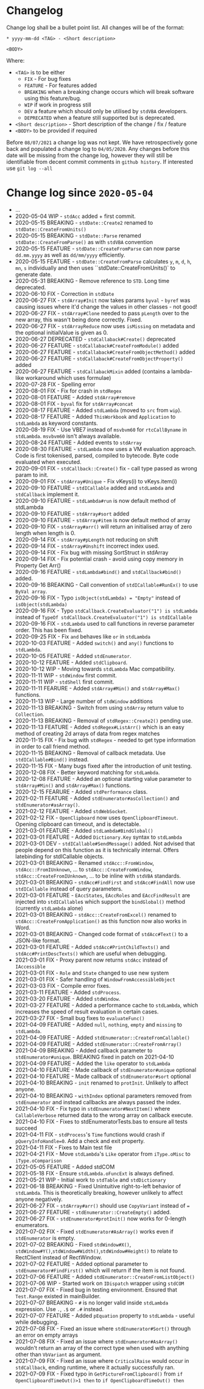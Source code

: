 # Changelog

Change log shall be a bullet point list. All changes will be of the format:

```
* yyyy-mm-dd <TAG> - <Short description>

<BODY>
```

Where:

* `<TAG>` is to be either
    * `FIX` - For bug fixes
    * `FEATURE` - For features added
    * `BREAKING` when a breaking change occurs which will break software using this feature/bug.
    * `WIP` if work in progress still
    * `DEV` a feature which should only be utilised by `stdVBA` developers.
    * `DEPRECATED` when a feature still supported but is deprecated.
* `<Short description>` - Short description of the change / fix / feature
* `<BODY>` to be provided if required

Before `08/07/2021` a change log was not kept. We have  retrospectively gone back and populated a change log to `04/05/2020`. Any changes before this date will be missing from the change log, however they will still be identifiable from decent commit comments in `github history`. If interested use `git log --all`

# Change log since `2020-05-04`


* ...
* 2020-05-04 WIP         - `stdAcc` added + first commit.
* 2020-05-15 BREAKING    - `stdDate::Create2` renamed to `stdDate::CreateFromUnits()`
* 2020-05-15 BREAKING    - `stdDate::Parse` renamed `stdDate::CreateFromParse()` as with `stdVBA` convention
* 2020-05-15 FEATURE     - `stdDate::CreateFromParse` can now parse `dd.mm.yyyy` as well as `dd/mm/yyyy` efficiently.
* 2020-05-15 FEATURE     - `stdDate::CreateFromParse` calculates `y`, `m`, `d`, `h`, `mn`, `s` individually and then uses ``stdDate::CreateFromUnits()` to generate date.
* 2020-05-31 BREAKING    - Remove reference to `STD`. Long time deprecated.
* 2020-06-10 FIX         -  Correction in `stdDate`
* 2020-06-27 FIX         -  `stdArray#Init` now takes params `byval` - `byref` was causing issues where it'd change the values in other classes - not good!
* 2020-06-27 FIX         -  `stdArray#Clone` needed to pass `pLength` over to the new array, this wasn't being done correctly. Fixed.
* 2020-06-27 FIX         -  `stdArrayReduce` now uses `isMissing` on metadata and the optional initialValue is given as 0.
* 2020-06-27 DEPRECATED  - `stdCallaback#Create()` deprecated
* 2020-06-27 FEATURE     - `stdCallaback#CreateFromModule()` added
* 2020-06-27 FEATURE     - `stdCallaback#CreateFromObjectMethod()` added
* 2020-06-27 FEATURE     - `stdCallaback#CreateFromObjectProperty()` added
* 2020-06-27 FEATURE     - `stdCallabackMixin` added (contains a lambda-like workaround which uses formulae)
* 2020-07-28 FIX         - Spelling error
* 2020-08-01 FIX         - Fix for crash in `stdRegex`
* 2020-08-01 FEATURE     - Added `stdArray#remove` 
* 2020-08-01 FIX         - `byval` fix for `stdArray#concat`
* 2020-08-17 FEATURE     - Added `stdLambda` (moved to `src` from `wip`).
* 2020-08-17 FEATURE     - Added `ThisWorkbook` and `Application` to `stdLambda` as keyword constants.
* 2020-08-19 FIX         - Use VBE7 instead of `msvbvm60` for `rtcCallByname` in `stdLambda`. `msvbvm60` isn't always available.
* 2020-08-24 FEATURE     - Added events to `stdArray`
* 2020-08-30 FEATURE     - `stdLambda` now uses a VM evaluation approach. Code is first tokenised, parsed, compiled to bytecode. Byte code evaluated when executed.
* 2020-09-01 FIX         - `stdCallback::Create()` fix - call type passed as wrong param to init.
* 2020-09-01 FIX         - `stdArray#Unique` - Fix vKeys(i) to vKeys.item(i)
* 2020-09-10 FEATURE     - `stdICallable` added and `stdLambda` and `stdCallback` implement it.
* 2020-09-10 FEATURE     - `stdLambda#run` is now default method of stdLambda
* 2020-09-10 FEATURE     - `stdArray#sort` added
* 2020-09-10 FEATURE     - `stdArray#item` is now default method of array
* 2020-09-10 FIX         - `stdArray#arr()` will return an initialised array of zero length when length is 0.
* 2020-09-14 FIX         - `stdArray#pLength` not reducing on shift
* 2020-09-14 FIX         - `stdArray#Unshift` incorrect index used.
* 2020-09-14 FIX         - Fix bug with missing SortStruct in stdArray
* 2020-09-14 FIX         - Fix potential crash - avoid using copy memory in Property Get Arr()
* 2020-09-16 FEATURE     - `stdLambda#bind()` and `stdCallback#bind()` added.
* 2020-09-16 BREAKING    - Call convention of `stdICallable#RunEx()` to use `ByVal array`.
* 2020-09-16 FIX         - Typo `isObject(stdLambda) = "Empty"` instead of `isObject(stdLambda)`
* 2020-09-16 FIX         - Typo `stdCallback.CreateEvaluator("1") is stdLambda` instead of `TypeOf stdCallback.CreateEvaluator("1") is stdICallable`
* 2020-09-16 FIX         - `stdLambda` used to call functions in reverse parameter order. This has been fixed.
* 2020-09-25 FIX         - Fix `and` behaves like `or` in `stdLambda`
* 2020-10-03 FEATURE     - Added `switch()` and `any()` functions to `stdLambda`.
* 2020-10-05 FEATURE     - Added `stdEnumerator`.
* 2020-10-12 FEATURE     - Added `stdClipboard`.
* 2020-10-12 WIP         - Moving towards `stdLambda` Mac compatibility.
* 2020-11-11 WIP         - `stdWindow` first commit.
* 2020-11-11 WIP         - `stdShell` first commit.
* 2020-11-11 FEARURE     - Added `stdArray#Min()` and `stdArray#Max()` functions.
* 2020-11-13 WIP         - Large number of `stdWindow` additions
* 2020-11-13 BREAKING    - Switch from using `stdArray` return value to `Collection`.
* 2020-11-13 BREAKING    - Removal of `stdRegex::Create2()` pending use.
* 2020-11-13 FEATURE     - Added `stdRegex#ListArr()` which is an easy method of creating 2d arrays of data from regex matches
* 2020-11-15 FIX         - Fix bug with `stdRegex` - needed to get type information in order to call friend method.
* 2020-11-15 BREAKING    - Removal of callback metadata. Use `stdICallable#Bind()` instead.
* 2020-11-15 FIX         - Many bugs fixed after the introduction of unit testing.
* 2020-12-08 FIX         - Better keyword matching for `stdLambda`.
* 2020-12-08 FEATURE     - Added an optional starting value parameter to `stdArray#Min()` and `stdArray#Max()` functions.
* 2020-12-15 FEARURE     - Added `stdPerformance` class.
* 2021-02-11 FEATURE     - Added `stdEnumerator#asCollection()` and `stdEnumerator#asArray()`.
* 2021-02-12 FEATURE     - Added `stdWebSocket`.
* 2021-02-12 FIX         - `OpenClipboard` now uses `OpenClipboardTimeout`. Opening clipboard can timeout, and is detectable.
* 2021-03-01 FEATURE     - Added `stdLambda#BindGlobal()`
* 2021-03-01 FEATURE     - Added `Dictionary.Key` syntax to `stdLambda`
* 2021-03-01 DEV         - `stdICallable#SendMessage()` added. Not advised that people depend on this function as it is technically internal. Offers latebinding for stdICallable objects.
* 2021-03-01 BREAKING    - Renamed `stdAcc::FromWindow`, `stdAcc::FromIUnknown`, ... to `stdAcc::CreateFromWindow`, `stdAcc::CreateFromIUnknown`, ... to be inline with `stdVBA` standards.
* 2021-03-01 BREAKING    - `stdAcc#FindFirst` and `stdAcc#FindAll` now use `stdICallable` instead of query parameters.
* 2021-03-01 FEATURE     - `EAccStates`, `EAccRoles` and `EAccFindResult` are injected into `stdICallable`s which support the `bindGlobal()` method (currently `stdLambda` alone)
* 2021-03-01 BREAKING    - `stdAcc::CreateFromExcel()` renamed to `stdAcc::CreateFromApplication()` as this function now also works in Word.
* 2021-03-01 BREAKING    - Changed code format of `stdAcc#Text()` to a JSON-like format.
* 2021-03-01 FEATURE     - Added `stdAcc#PrintChildTexts()` and `stdAcc#PrintDescTexts()` which are useful when debugging.
* 2021-03-01 FIX         - Proxy parent now returns `stdAcc` instead of `IAccessible`
* 2021-03-01 FIX         - `Role` and `State` changed to use new system
* 2021-03-01 FIX         - Safer handling of `WindowFromAccessibleObject`
* 2021-03-03 FIX         - Compile error fixes.
* 2021-03-11 FEATURE     - Added `stdProcess`.
* 2021-03-20 FEATURE     - Added `stdWindow`.
* 2021-03-27 FEATURE     - Added a performance cache to `stdLambda`, which increases the speed of result evaluation in certain cases.
* 2021-03-27 FIX         - Small bug fixes to `evaluateFunc()`
* 2021-04-09 FEATURE     - Added `null`, `nothing`, `empty` and `missing` to `stdLambda`.
* 2021-04-09 FEATURE     - Added `stdEnumerator::CreateFromCallable()`
* 2021-04-09 FEATURE     - Added `stdEnumerator::CreateFromArray()`
* 2021-04-09 BREAKING    - Added callback parameter to `stdEnumerator#unique`. BREAKING fixed in patch on 2021-04-10
* 2021-04-09 FEATURE     - Added the `like` operator to `stdLambda`
* 2021-04-10 FEATURE     - Made callback of `stdEnumerator#unique` optional
* 2021-04-10 FEATURE     - Made callback of `stdEnumerator#sort` optional
* 2021-04-10 BREAKING    - `init` renamed to `protInit`. Unlikely to affect anyone.
* 2021-04-10 BREAKING    - `withIndex` optional parameters removed from `stdEnumerator` and instead callbacks are always passed the index.
* 2021-04-10 FIX         - Fix typo in `stdEnumerator#NextItem()` where `CallableVerbose` returned data to the wrong array on callback execute.
* 2021-04-10 FIX         - Fixes to stdEnumeratorTests.bas to ensure all tests succeed
* 2021-04-11 FIX         - `stdProcess`'s `Time` functions would crash if `pQueryInfoHandle=0`. Add a check and exit property.
* 2021-04-11 FIX         - Fixes to Main test file
* 2021-04-21 FIX         - Move `stdLambda`'s `Like` operator from `iType.oMisc` to  `iType.oComparison`
* 2021-05-05 FEATURE     - Added stdCOM
* 2021-05-18 FIX         - Ensure `stdLambda.oFuncExt` is always defined.
* 2021-05-21 WIP         - Initial work to `stdTable` and `stdDictionary`
* 2021-06-18 BREAKING    - Fixed Unintuitive right-to-left behavior of `stdLambda`. This is theoretically breaking, however unlikely to affect anyone negatively.
* 2021-06-27 FIX         - `stdArray#arr()` should use `CopyVariant` instead of `=`
* 2021-06-27 FEATURE     - `stdEnumerator::CreateEmpty()` added.
* 2021-06-27 FIX         - `stdEnumerator#protInit()` now works for 0-length enumerators.
* 2021-07-02 FIX         - Fixed `stdEnumerator#AsArray()` works even if `stdEnumerator` is empty.
* 2021-07-02 BREAKING    - Fixed `stdWindow#X()`, `stdWindow#Y()`,`stdWindow#Width()`,`stdWindow#Height()` to relate to RectClient instead of RectWindow. 
* 2021-07-02 FEATURE     - Added optional parameter to `stdEnumerator#FindFirst()` which will return if the item is not found.
* 2021-07-06 FEATURE     - Added `stdEnumerator::CreateFromListObject()`
* 2021-07-06 WIP         - Started work on `IDispatch` wrapper using `stdCOM` 
* 2021-07-07 FIX         - Fixed bug in testing environment. Ensured that `Test.Range` existed in mainBuilder.
* 2021-07-07 BREAKING    - `#` is no longer valid inside `stdLambda` expression. Use `.`, `.$` or `.#` instead.
* 2021-07-07 FEATURE     - Added `pEquation` property to `stdLambda` - useful while debugging.
* 2021-07-08 FIX         - Fixed an issue where `stdEnumerator#Sort()` through an error on empty arrays
* 2021-07-08 FIX         - Fixed an issue where `stdEnumerator#AsArray()` wouldn't return an array of the correct type when used with anything other than `VbVariant` as argument.
* 2021-07-09 FIX         - Fixed an issue where `CriticalRaise` would occur in `stdCallback`, ending runtime, where it actually successfully ran.
* 2021-07-09 FIX         - Fixed typo in `GetPictureFromClipboard()` from `if OpenClipboardTimeOut()>1 then` to `if OpenClipboardTimeOut() then`